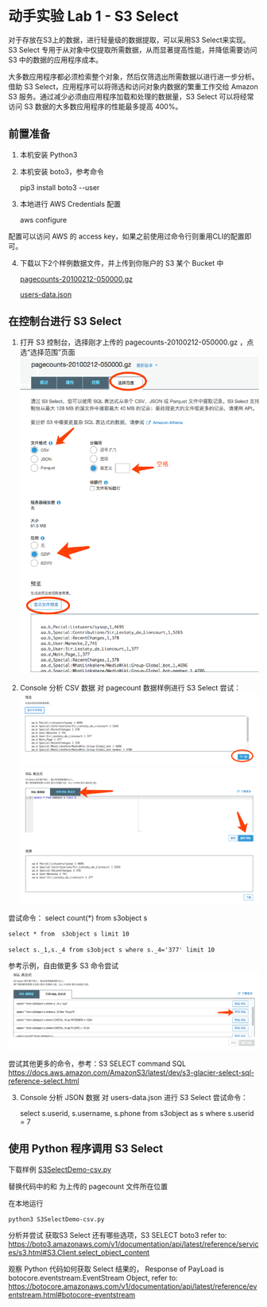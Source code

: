 # 动手实验 Lab 1 - S3 Select

对于存放在S3上的数据，进行轻量级的数据提取，可以采用S3 Select来实现。S3 Select 专用于从对象中仅提取所需数据，从而显著提高性能，并降低需要访问 S3 中的数据的应用程序成本。

大多数应用程序都必须检索整个对象，然后仅筛选出所需数据以进行进一步分析。借助 S3 Select，应用程序可以将筛选和访问对象内数据的繁重工作交给 Amazon S3 服务。通过减少必须由应用程序加载和处理的数据量，S3 Select 可以将经常访问 S3 数据的大多数应用程序的性能最多提高 400%。


## 前置准备
1. 本机安装 Python3

2. 本机安装 boto3，参考命令

    pip3 install boto3 --user

3. 本地进行 AWS Credentials 配置

    aws configure

配置可以访问 AWS 的 access key，如果之前使用过命令行则重用CLI的配置即可。

4. 下载以下2个样例数据文件，并上传到你账户的 S3 某个 Bucket 中

    [pagecounts-20100212-050000.gz](./sample-data/pagecounts-20100212-050000.gz)

    [users-data.json](./sample-data/users-data.json)

## 在控制台进行 S3 Select

1. 打开 S3 控制台，选择刚才上传的 pagecounts-20100212-050000.gz ，点选“选择范围”页面
![在控制台进行S3 Select](./img/img1.png)

2. Console 分析 CSV 数据
对 pagecount 数据样例进行 S3 Select 尝试：
![下一步](./img/img2.png)
![SQL](./img/img3.png)

尝试命令：
    select count(*) from s3object s

    select * from  s3object s limit 10

    select s._1,s._4 from s3object s where s._4='377' limit 10

参考示例，自由做更多 S3 命令尝试
![示例](./img/img4.png)

尝试其他更多的命令，参考：S3 SELECT command SQL
https://docs.aws.amazon.com/AmazonS3/latest/dev/s3-glacier-select-sql-reference-select.html



3. Console 分析 JSON 数据
对 users-data.json 进行 S3 Select
尝试命令：

    select s.userid, s.username, s.phone from s3object as s where s.userid = 7

## 使用 Python 程序调用 S3 Select

下载样例 [S3SelectDemo-csv.py](./S3SelectDemo-csv.py) 

替换代码中的<bucket>和<s3 bucket prefix> 为上传的 pagecount 文件所在位置 

在本地运行

    python3 S3SelectDemo-csv.py

分析并尝试 获取S3 Select 还有哪些选项，S3 SELECT boto3 refer to:
https://boto3.amazonaws.com/v1/documentation/api/latest/reference/services/s3.html#S3.Client.select_object_content

观察 Python 代码如何获取 Select 结果的，
Response of PayLoad is botocore.eventstream.EventStream Object, refer to:
https://botocore.amazonaws.com/v1/documentation/api/latest/reference/eventstream.html#botocore-eventstream
